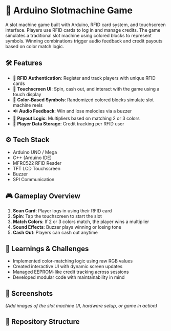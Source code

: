 # 🎰 Arduino Slotmachine Game

A slot machine game built with Arduino, RFID card system, and touchscreen interface. Players use RFID cards to log in and manage credits. The game simulates a traditional slot machine using colored blocks to represent symbols. Winning combinations trigger audio feedback and credit payouts based on color match logic.

## 🛠 Features

- 📇 **RFID Authentication**: Register and track players with unique RFID cards
- 📱 **Touchscreen UI**: Spin, cash out, and interact with the game using a touch display
- 🎨 **Color-Based Symbols**: Randomized colored blocks simulate slot machine reels
- 🔊 **Audio Feedback**: Win and lose melodies via a buzzer
- 🎲 **Payout Logic**: Multipliers based on matching 2 or 3 colors
- 💾 **Player Data Storage**: Credit tracking per RFID user

## ⚙️ Tech Stack

- Arduino UNO / Mega
- C++ (Arduino IDE)
- MFRC522 RFID Reader
- TFT LCD Touchscreen
- Buzzer
- SPI Communication

## 🎮 Gameplay Overview

1. **Scan Card**: Player logs in using their RFID card
2. **Spin**: Tap the touchscreen to start the slot
3. **Match Colors**: If 2 or 3 colors match, the player wins a multiplier
4. **Sound Effects**: Buzzer plays winning or losing tone
5. **Cash Out**: Players can cash out anytime

## 🧠 Learnings & Challenges

- Implemented color-matching logic using raw RGB values
- Created interactive UI with dynamic screen updates
- Managed EEPROM-like credit tracking across sessions
- Developed modular code with maintainability in mind

## 📸 Screenshots

*(Add images of the slot machine UI, hardware setup, or game in action)*

## 📂 Repository Structure

